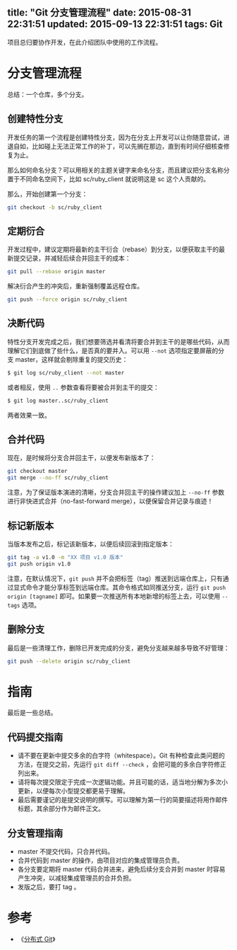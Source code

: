 title: "Git 分支管理流程"
date: 2015-08-31 22:31:51
updated: 2015-09-13 22:31:51
tags: Git
---

项目总归要协作开发，在此介绍团队中使用的工作流程。

# 分支管理流程

总结：一个仓库，多个分支。

## 创建特性分支

开发任务的第一个流程是创建特性分支，因为在分支上开发可以让你随意尝试，进退自如，比如碰上无法正常工作的补丁，可以先搁在那边，直到有时间仔细核查修复为止。

那么如何命名分支？可以用相关的主题关键字来命名分支，而且建议把分支名称分置于不同命名空间下，比如 sc/ruby_client 就说明这是 sc 这个人贡献的。 

那么，开始创建第一个分支：

```bash
git checkout -b sc/ruby_client
```

## 定期衍合

开发过程中，建议定期将最新的主干衍合（rebase）到分支，以便获取主干的最新提交记录，并减轻后续合并回主干的成本：

```bash
git pull --rebase origin master
```

解决衍合产生的冲突后，重新强制覆盖远程仓库。

```bash
git push --force origin sc/ruby_client
```

## 决断代码

特性分支开发完成之后，我们想要筛选并看清将要合并到主干的是哪些代码，从而理解它们到底做了些什么，是否真的要并入。可以用 `--not` 选项指定要屏蔽的分支 master，这样就会剔除重复的提交历史：

```bash
$ git log sc/ruby_client --not master
```

或者相反，使用 `..` 参数查看将要被合并到主干的提交：

```bash
$ git log master..sc/ruby_client
```

两者效果一致。

## 合并代码

现在，是时候将分支合并回主干，以便发布新版本了：

```bash
git checkout master
git merge --no-ff sc/ruby_client
```

注意，为了保证版本演进的清晰，分支合并回主干的操作建议加上 `--no-ff` 参数进行非快进式合并（no-fast-forward merge），以便保留合并记录与痕迹！

## 标记新版本

当版本发布之后，标记该新版本，以便后续回滚到指定版本：

```bash
git tag -a v1.0 -m "XX 项目 v1.0 版本"
git push origin v1.0
```

注意，在默认情况下，`git push` 并不会把标签（tag）推送到远端仓库上，只有通过显式命令才能分享标签到远端仓库。其命令格式如同推送分支，运行 `git push origin [tagname]` 即可。如果要一次推送所有本地新增的标签上去，可以使用 `--tags` 选项。

## 删除分支

最后是一些清理工作，删除已开发完成的分支，避免分支越来越多导致不好管理：

```bash
git push --delete origin sc/ruby_client
```

# 指南

最后是一些总结。

## 代码提交指南

* 请不要在更新中提交多余的白字符（whitespace）。Git 有种检查此类问题的方法，在提交之前，先运行 `git diff --check` ，会把可能的多余白字符修正列出来。
* 请将每次提交限定于完成一次逻辑功能。并且可能的话，适当地分解为多次小更新，以便每次小型提交都更易于理解。
* 最后需要谨记的是提交说明的撰写。可以理解为第一行的简要描述将用作邮件标题，其余部分作为邮件正文。

## 分支管理指南

* master 不提交代码，只合并代码。
* 合并代码到 master 的操作，由项目对应的集成管理员负责。
* 各分支要定期将 master 代码合并进来，避免后续分支合并到 master 时容易产生冲突，以减轻集成管理员的合并负担。
* 发版之后，要打 tag 。

# 参考

* 《[分布式 Git](https://git-scm.com/book/zh/v1/%E5%88%86%E5%B8%83%E5%BC%8F-Git)》